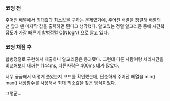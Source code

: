 ### 코딩 전

주어진 배열에서 최대값과 최소값을 구하는 문제였기에, 주어진 배열을 정렬해 배열의 맨 앞과 맨 마지막
값을 출력하면 된다고 생각했다.
알고있는 정렬 알고리즘 중에 시간복잡도가 가장 빠른게 합병정렬 O(NlogN) 으로 알고 있다.

### 코딩 채점 후

합병정렬로 구현해서 제출하니 알고리즘은 통과됐다.
그런데 다른 사람이랑 처리시간을 비교해보니 내꺼는 1144ms, 다른사람은 400ms 대가 많았다.

너무 궁금해서 어떻게 풀었는지 코드를 확인했는데, 단순하게 주어진 배열을 min() max() 내장함수를 사용해서 최대 최소값을 찾은 방식이었다.

그렇군...
